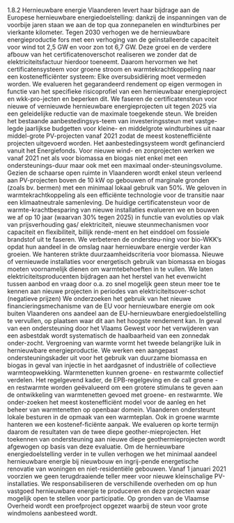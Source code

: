 1.8.2 Hernieuwbare energie Vlaanderen levert haar bijdrage aan de Europese hernieuwbare energiedoelstelling: dankzij de inspanningen van de voorbije jaren staan we aan de top qua zonnepanelen en windturbines per vierkante kilometer. Tegen 2030 verhogen we de hernieuwbare energieproductie fors met een verhoging van de geïnstalleerde capaciteit voor wind tot 2,5 GW en voor zon tot 6,7 GW. Deze groei en de verdere afbouw van het certificatenoverschot realiseren we zonder dat de elektriciteitsfactuur hierdoor toeneemt. Daarom hervormen we het certificatensysteem voor groene stroom en warmtekrachtkoppeling naar een kostenefficiënter systeem: Elke oversubsidiëring moet vermeden worden. We evalueren het gegarandeerd rendement op eigen vermogen in functie van het specifieke risicoprofiel van een hernieuwbaar energieproject en wkk-pro-jecten en beperken dit. We faseren de certificatensteun voor nieuwe of vernieuwde hernieuwbare energieprojecten uit tegen 2025 via een geleidelijke reductie van de maximale toegekende steun. We breiden het bestaande aanbestedingsys-teem van investeringssteun met vastge-legde jaarlijkse budgetten voor kleine- en middelgrote windturbines uit naar middel-grote PV-projecten vanaf 2021 zodat de meest kostenefficiënte projecten uitgevoerd worden. Het aanbestedingsysteem wordt gefinancierd vanuit het Energiefonds. Voor nieuwe wind- en zonprojecten werken we vanaf 2021 net als voor biomassa en biogas niet enkel met een ondersteunings-duur maar ook met een maximaal onder-steuningsvolume. Gezien de schaarse open ruimte in Vlaanderen wordt enkel steun verleend aan PV-projecten boven de 10 kW op gebouwen of marginale gronden (zoals bv. bermen) met een minimaal lokaal gebruik van 50%. We geloven in warmtekrachtkoppeling als een efficiënte technologie voor de transitie naar een klimaatneutrale samenleving. De huidige certificatensteun voor de warmte-krachtbesparing van nieuwe installaties evalueren we en bouwen we af op 10 jaar (waarvan 30% tegen 2025) in functie van evoluties op vlak van prijsverhouding gas/ elektriciteit, nieuwe steunmechanismen voor capaciteit en flexibiliteit, billijk rende-ment en het einddoel om fossiele brandstof uit te faseren. We verbeteren de ondersteu-ning voor bio-WKK’s opdat hun aandeel in de omslag naar hernieuwbare energie verder kan groeien. We hanteren strikte duurzaamheidscriteria voor biomassa. Nieuwe of vernieuwde installaties voor energetisch gebruik van biomassa en biogas moeten voornamelijk dienen om warmtebehoeften in te vullen. We laten elektriciteitsproducenten bijdragen aan het herstel van het evenwicht tussen aanbod en vraag door o.a. zo snel mogelijk geen steun meer toe te kennen aan nieuwe projecten in periodes van elektriciteitsover-schot (negatieve prijzen) We onderzoeken het gebruik van het nieuwe financieringsmechanisme van de EU voor hernieuwbare energie om ook buiten Vlaanderen ons aandeel aan de EU-hernieuwbare energiedoelstelling te vervullen, op plaatsen waar dit aan het hoogste rendement kan. In geval van een ondersteuning door het Vlaams Gewest voor het verwijderen van een asbestdak wordt systematisch de haalbaarheid van een zonnedak onder-zocht. Vergroening van warmte vormt het tweede belangrijke luik in hernieuwbare energieproductie. We werken een aangepast ondersteuningskader uit voor het gebruik van duurzame biomassa en biogas in geval van injectie in het aardgasnet of industriële of collectieve warmteopwekking. Warmtenetten kunnen groene- en restwarmte collectief verdelen. Het regelgevend kader, de EPB-regelgeving en de call groene - en restwarmte worden geëvalueerd om een grotere stimulans te geven aan de ontwikkeling van warmtenetten gevoed met groene- en restwarmte. We onder-zoeken het meest kostenefficiënt model voor de aanleg en het beheer van warmtenetten op openbaar domein. Vlaanderen ondersteunt lokale besturen in de opmaak van een warmteplan. Ook in groene warmte hanteren we een kostenef-ficiënte aanpak. We evalueren op korte termijn daarom de resultaten van de twee diepe geother-mieprojecten. Het toekennen van ondersteuning aan nieuwe diepe geothermieprojecten wordt afgewogen op basis van deze evaluatie. Om de hernieuwbare energiedoelstelling verder in te vullen verhogen we het minimaal aandeel hernieuwbare energie bij nieuwbouw en ingrij-pende energetische renovatie van woningen en niet-residentiële gebouwen. Vanaf 1 januari 2021 voorzien we geen terugdraaiende teller meer voor nieuwe kleinschalige PV-installaties. We responsabiliseren de verschillende overheden om op hun vastgoed hernieuwbare energie te produceren en deze projecten waar mogelijk open te stellen voor participatie. Op gronden van de Vlaamse Overheid wordt een proefproject opgezet waarbij de steun voor grote windmolens aanbesteed wordt. 